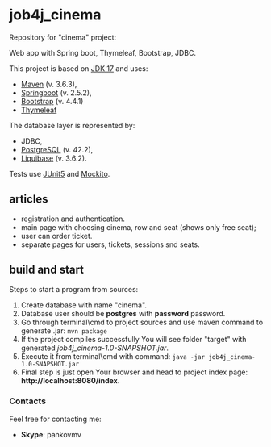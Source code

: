 # job4j_cinema
Repository for "cinema" project:

Web app with Spring boot, Thymeleaf, Bootstrap, JDBC.


This project is based on [JDK 17](https://www.oracle.com/java/technologies/javase-downloads.html#JDK17) and uses:
- [Maven](https://maven.apache.org/) (v. 3.6.3),
- [Springboot](https://spring.io/) (v. 2.5.2),
- [Bootstrap](https://getbootstrap.com/docs/4.4/getting-started/introduction/) (v. 4.4.1)
- [Thymeleaf](https://www.thymeleaf.org/)

The database layer is represented by:
- JDBC,
- [PostgreSQL](https://www.postgresql.org/) (v. 42.2),
- [Liquibase](https://www.liquibase.org/) (v. 3.6.2).

Tests use [JUnit5](https://junit.org/junit5/) and [Mockito](https://site.mockito.org/).

## articles
- registration and authentication.
- main page with choosing cinema, row and seat (shows only free seat);
- user can order ticket.
- separate pages for users, tickets, sessions snd seats.

## build and start
Steps to start a program from sources:
1. Create database with name "cinema".
2. Database user should be **postgres** with **password** password.
3. Go through terminal\cmd to project sources and use maven command to generate .jar:
```mvn package```
4. If the project compiles successfully You will see folder "target" with generated _job4j_cinema-1.0-SNAPSHOT.jar_.
5. Execute it from terminal\cmd with command:
```java -jar job4j_cinema-1.0-SNAPSHOT.jar```
6. Final step is just open Your browser and head to project index page: **http://localhost:8080/index**.

### Contacts
Feel free for contacting me:
- **Skype**: pankovmv
